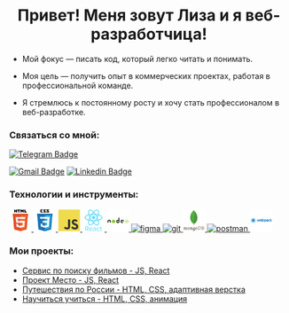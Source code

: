<h1 align="center">Привет! Меня зовут Лиза и я веб-разработчица!</h1> 

- Мой фокус — писать код, который легко читать и понимать.

- Моя цель — получить опыт в коммерческих проектах, работая в профессиональной команде.
  
- Я стремлюсь к постоянному росту и хочу стать профессионалом в веб-разработке.

 <h3 align="left">Связаться со мной:</h3>

 [![Telegram Badge](https://img.shields.io/badge/-LizaPleshakova-blue?style=flat&logo=Telegram&logoColor=white)](https://t.me/LizaPleshakova) 

 [![Gmail Badge](https://img.shields.io/badge/Gmail-D14836?style=for-the-badge&logo=gmail&logoColor=white)](mailto:liza.pleshakova@gmail.com) [![Linkedin Badge](https://img.shields.io/badge/LinkedIn-0077B5?style=for-the-badge&logo=linkedin&logoColor=white)](https://www.linkedin.com/in/elizaveta-pleshakova-83516566/) 


 <h3 align="left">Технологии и инструменты:</h3>
 <a href="https://www.w3.org/html/" target="_blank" rel="noreferrer"> <img src="https://raw.githubusercontent.com/devicons/devicon/master/icons/html5/html5-original-wordmark.svg" alt="html5" width="40" height="40"/> </a> 
 <a href="https://www.w3schools.com/css/" target="_blank" rel="noreferrer"> <img src="https://raw.githubusercontent.com/devicons/devicon/master/icons/css3/css3-original-wordmark.svg" alt="css3" width="40" height="40"/> </a> 
 <a href="https://developer.mozilla.org/en-US/docs/Web/JavaScript" target="_blank" rel="noreferrer"> <img src="https://raw.githubusercontent.com/devicons/devicon/master/icons/javascript/javascript-original.svg" alt="javascript" width="40" height="40"/> </a> 
 <a href="https://reactjs.org/" target="_blank" rel="noreferrer"> <img src="https://raw.githubusercontent.com/devicons/devicon/master/icons/react/react-original-wordmark.svg" alt="react" width="40" height="40"/> </a> 
 <a href="https://nodejs.org" target="_blank" rel="noreferrer"> <img src="https://raw.githubusercontent.com/devicons/devicon/master/icons/nodejs/nodejs-original-wordmark.svg" alt="nodejs" width="40" height="40"/> </a>
 <a href="https://www.figma.com/" target="_blank" rel="noreferrer"> <img src="https://www.vectorlogo.zone/logos/figma/figma-icon.svg" alt="figma" width="40" height="40"/> </a> <a href="https://git-scm.com/" target="_blank" rel="noreferrer"> <img src="https://www.vectorlogo.zone/logos/git-scm/git-scm-icon.svg" alt="git" width="40" height="40"/> </a> 
 <a href="https://www.mongodb.com/" target="_blank" rel="noreferrer"> <img src="https://raw.githubusercontent.com/devicons/devicon/master/icons/mongodb/mongodb-original-wordmark.svg" alt="mongodb" width="40" height="40"/> </a> 
 <a href="https://postman.com" target="_blank" rel="noreferrer"> <img src="https://www.vectorlogo.zone/logos/getpostman/getpostman-icon.svg" alt="postman" width="40" height="40"/> </a> 
 <a href="https://webpack.js.org" target="_blank" rel="noreferrer"> <img src="https://raw.githubusercontent.com/devicons/devicon/d00d0969292a6569d45b06d3f350f463a0107b0d/icons/webpack/webpack-original-wordmark.svg" alt="webpack" width="40" height="40"/> </a> 

  <h3 align="left">Мои проекты:</h3>
  <ul>
  <li> <a href="https://github.com/lizapleshakova/movies-explorer-frontend" target="_blank">Сервис по поиску фильмов - JS, React</a></li>
  <li> <a href="https://lizapleshakova.github.io/mesto-react/" target="_blank">Проект Место - JS, React</a></li>
  <li> <a href="https://lizapleshakova.github.io/russian-travel/" target="_blank">Путешествия по России - HTML, CSS, адаптивная верстка</a></li>
  <li> <a href="https://lizapleshakova.github.io/how-to-learn" target="_blank">Научиться учиться - HTML, CSS, анимация</a></li>
  </ul>
 

